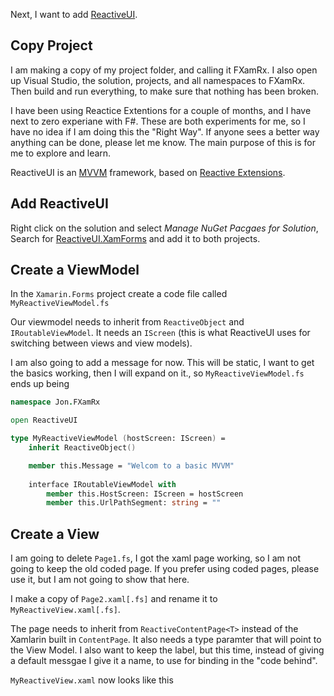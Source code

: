Next, I want to add [ReactiveUI](https://reactiveui.net/).

## Copy Project
I am making a copy of my project folder, and calling it FXamRx. I also open up Visual Studio, the solution, projects, and all namespaces to FXamRx.  
Then build and run everything, to make sure that nothing has been broken.

<aside>
I have been using Reactice Extentions for a couple of months, and I have next to zero experiane with F#. These are both experiments for me, so I have no idea if I am doing this the "Right Way".
If anyone sees a better way anything can be done, please let me know. The main purpose of this is for me to explore and learn.
</aside>

ReactiveUI is an [MVVM](https://en.wikipedia.org/wiki/Model%E2%80%93view%E2%80%93viewmodel) framework, based on [Reactive Extensions](https://github.com/dotnet/reactive).

## Add ReactiveUI
Right click on the solution and select _Manage NuGet Pacgaes for Solution_, Search for [ReactiveUI.XamForms](https://www.nuget.org/packages/ReactiveUI.XamForms) and add it to both projects.

## Create a ViewModel
In the `Xamarin.Forms` project create a code file called `MyReactiveViewModel.fs`

Our viewmodel needs to inherit from `ReactiveObject` and `IRoutableViewModel`. It needs an `IScreen` (this is what ReactiveUI uses for switching between views and view models).

I am also going to add a message for now. This will be static, I want to get the basics working, then I will expand on it., so `MyReactiveViewModel.fs` ends up being
```fsharp
namespace Jon.FXamRx

open ReactiveUI

type MyReactiveViewModel (hostScreen: IScreen) =
    inherit ReactiveObject()

    member this.Message = "Welcom to a basic MVVM"
        
    interface IRoutableViewModel with
        member this.HostScreen: IScreen = hostScreen
        member this.UrlPathSegment: string = ""
```

## Create a View
I am going to delete `Page1.fs`, I got the xaml page working, so I am not going to keep the old coded page. If you prefer using coded pages, please use it, but I am not going to show that here.

I make a copy of `Page2.xaml[.fs]` and rename it to `MyReactiveView.xaml[.fs]`.

The page needs to inherit from `ReactiveContentPage<T>` instead of the Xamlarin built in `ContentPage`. It also needs a type paramter that will point to the View Model. I also want to keep the label, but this time, instead of giving a default messgae I give it a name, to use for binding in the "code behind".

`MyReactiveView.xaml` now looks like this
<!--stackedit_data:
eyJoaXN0b3J5IjpbLTE3NjE4Mzk0NDQsNjkwMDM1MTg1LDE1ND
Q1OTczMTEsMTAzNzc4NDU1OSwtMTUxOTkwMDg0LC0xODczMjA2
NTk2XX0=
-->